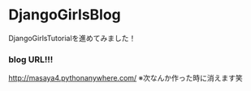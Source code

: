 # DjangoGirlsBlog
DjangoGirlsTutorialを進めてみました！

### blog URL!!!
http://masaya4.pythonanywhere.com/
※次なんか作った時に消えます笑
